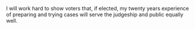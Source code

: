 I will work hard to show voters that, if elected, my twenty years experience of preparing and trying cases will serve the judgeship and public equally well.